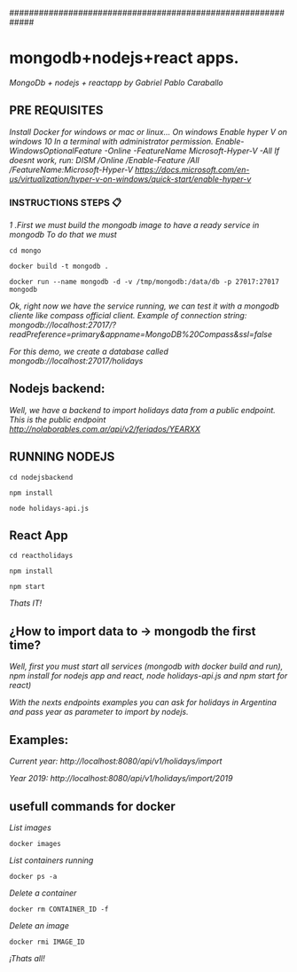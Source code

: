 #############################################################
# mongodb+nodejs+react apps.
_MongoDb + nodejs + reactapp by Gabriel Pablo Caraballo_

## PRE REQUISITES
_Install Docker for windows or mac or linux...
On windows 
Enable hyper V on windows 10
In a terminal with administrator permission.
Enable-WindowsOptionalFeature -Online -FeatureName Microsoft-Hyper-V -All
If doesnt work, run:
DISM /Online /Enable-Feature /All /FeatureName:Microsoft-Hyper-V
https://docs.microsoft.com/en-us/virtualization/hyper-v-on-windows/quick-start/enable-hyper-v_

### INSTRUCTIONS STEPS 📋
_1 .First we must build the mongodb image to have a ready service in mongodb_
_To do that we must_

```
cd mongo
```
```
docker build -t mongodb .
```
```
docker run --name mongodb -d -v /tmp/mongodb:/data/db -p 27017:27017 mongodb
```

_Ok, right now we have the service running, we can test it with a mongodb cliente like compass official client._
_Example of connection string:_
_mongodb://localhost:27017/?readPreference=primary&appname=MongoDB%20Compass&ssl=false_

_For this demo, we create a database called mongodb://localhost:27017/holidays_

## Nodejs backend:
_Well, we have a backend to import holidays data from a public endpoint._
_This is the public endpoint_
_http://nolaborables.com.ar/api/v2/feriados/YEARXX_

## RUNNING NODEJS
```
cd nodejsbackend
```
```
npm install
```
```
node holidays-api.js
```

## React App
```
cd reactholidays
```
```
npm install
```
```
npm start
```

_Thats IT!_



## ¿How to import data to -> mongodb the first time?
_Well, first you must start all services (mongodb with docker build and run), npm install for nodejs app and react, node holidays-api.js and npm start for react)_

_With the nexts endpoints examples you can ask for holidays in Argentina and pass year as parameter to import by nodejs._

## Examples:
_Current year:_
_http://localhost:8080/api/v1/holidays/import_

_Year 2019:_
_http://localhost:8080/api/v1/holidays/import/2019_

## usefull commands for docker
_List images_
```
docker images
```
_List containers running_
```
docker ps -a
```
_Delete a container_
```
docker rm CONTAINER_ID -f
```
_Delete an image_
```
docker rmi IMAGE_ID
```

_¡Thats all!_

